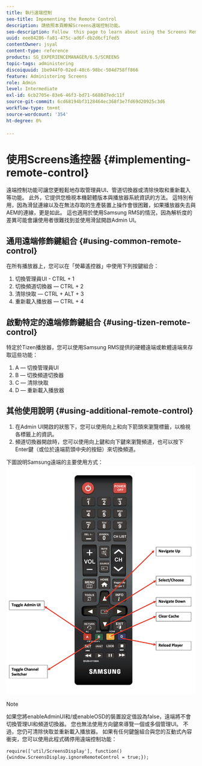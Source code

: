 ```yaml
---
title: 執行遠端控制
seo-title: Impementing the Remote Control
description: 請依照本頁瞭解Screens遠端控制功能。
seo-description: Follow  this page to learn about using the Screens Remote Control Feature.
uuid: eee84286-fa81-475c-ad6f-db2d6cf1fed5
contentOwner: jsyal
content-type: reference
products: SG_EXPERIENCEMANAGER/6.5/SCREENS
topic-tags: administering
discoiquuid: 1be944f0-02ed-48c6-98bc-504d758ff866
feature: Administering Screens
role: Admin
level: Intermediate
exl-id: 6cb2705e-83e6-46f3-bd71-6688d7edc11f
source-git-commit: 6cd68194bf3128464ec368f3e7fd69d20925c3d6
workflow-type: tm+mt
source-wordcount: '354'
ht-degree: 0%

---
```


# 使用Screens遙控器  {#implementing-remote-control}

遠端控制功能可讓您更輕鬆地存取管理員UI、管道切換器或清除快取和重新載入等功能。 此外，它提供您檢視本機韌體版本與播放器系統資訊的方法。 這特別有用，因為滑鼠連線以及在無法存取的生產裝置上操作會很困難，如果播放器失去與AEM的連線，更是如此。 這也適用於使用Samsung RMS的情況，因為解析度的差異可能會讓使用者很難找到並使用滑鼠開啟Admin UI。

## 通用遠端修飾鍵組合 {#using-common-remote-control}

在所有播放器上，您可以在「熒幕遙控器」中使用下列按鍵組合：

1. 切換管理員UI - CTRL + 1
1. 切換頻道切換器 — CTRL + 2
1. 清除快取 — CTRL + ALT + 3
1. 重新載入播放器 — CTRL + 4

## 啟動特定的遠端修飾鍵組合 {#using-tizen-remote-control}

特定於Tizen播放器，您可以使用Samsung RMS提供的硬體遠端或軟體遠端來存取這些功能：

1. A — 切換管理員UI
1. B — 切換頻道切換器
1. C — 清除快取
1. D — 重新載入播放器

## 其他使用說明 {#using-additional-remote-control}

1. 在Admin UI開啟的狀態下，您可以使用向上和向下箭頭來瀏覽標籤，以檢視各標籤上的資訊。
1. 頻道切換器開啟時，您可以使用向上鍵和向下鍵來瀏覽頻道，也可以按下Enter鍵（或位於遠端箭頭中央的按鈕）來切換頻道。

下圖說明Samsung遠端的主要使用方式：
![影像](assets/tizen/remote.png)

>[!NOTE]
>如果您將enableAdminUI和/或enableOSD的裝置設定值設為false，遠端將不會切換管理UI和頻道切換器。 您也無法使用方向鍵來導覽一個或多個管理UI。 不過，您仍可清除快取並重新載入播放器。 如果有任何鍵盤組合與您的互動式內容衝突，您可以使用此程式碼停用遠端控制功能：

```
require(['util/ScreensDisplay'], function() {window.ScreensDisplay.ignoreRemoteControl = true;}); 
```
